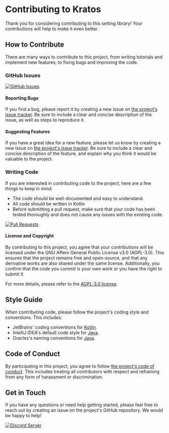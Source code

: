 # Contributing to Kratos

Thank you for considering contributing to this setting library! Your contributions will help to make
it even better.

## How to Contribute

There are many ways to contribute to this project, from writing tutorials and implement new features, to fixing bugs
and improving the code.

### GitHub Issues

[![GitHub Issues](https://cdn.jsdelivr.net/npm/@intergrav/devins-badges@3.2.0/assets/cozy/documentation/issues_vector.svg)](https://github.com/SchizoidDevelopment/kratos/issues)

#### Reporting Bugs

If you find a bug, please report it by creating a new issue
on [the project's issue tracker](https://github.com/SchizoidDevelopment/kratos/issues). Be sure to include a
clear and concise description of the issue, as well as steps to reproduce it.

#### Suggesting Features

If you have a great idea for a new feature, please let us know by creating a new issue
on [the project's issue tracker](https://github.com/SchizoidDevelopment/kratos/issues). Be sure to include a clear and
concise description of the feature, and explain why you think it would be
valuable to the project.

### Writing Code

If you are interested in contributing code to the project, here are a few things to keep in mind:

- The code should be well-documented and easy to understand.
- All code should be written in Kotlin
- Before submitting a pull request, make sure that your code has been tested thoroughly and does not cause any issues
  with the existing code.

[![Pull Requests](https://wsrv.nl/?url=https://cdn.jsdelivr.net/npm/@intergrav/devins-badges@3/assets/cozy/documentation/pull-requests_vector.svg)](https://github.com/SchizoidDevelopment/kratos/pulls)

#### License and Copyright

By contributing to this project, you agree that your contributions will be licensed under the GNU Affero General Public
License v3.0 (AGPL-3.0). This ensures that the project remains free and open-source, and that any derivative works are
also shared under the same license. Additionally, you confirm that the code you commit is your own work or you have the
right to submit it.

For more details, please refer to the [AGPL-3.0 license](https://www.gnu.org/licenses/agpl-3.0.en.html).

## Style Guide

When contributing code, please follow the project's coding style and conventions. This includes:

- JetBrains' coding conventions for [Kotlin](https://kotlinlang.org/docs/coding-conventions.html).
- IntelliJ IDEA's default code style for [Java](https://www.jetbrains.com/help/idea/code-style-java.html).
- Oracles's naming conventions
  for [Java](https://www.oracle.com/java/technologies/javase/codeconventions-namingconventions.html).

## Code of Conduct

By participating in this project, you agree to follow [the project's code of conduct](CODE_OF_CONDUCT.md). This includes
treating all
contributors with respect and refraining from any form of harassment or discrimination.

## Get in Touch

If you have any questions or need help getting started, please feel free to reach out by creating an issue on the
project's GitHub repository. We would be happy to help!

[![Discord Server](https://cdn.jsdelivr.net/npm/@intergrav/devins-badges@3/assets/cozy/social/discord-plural_vector.svg)](https://lyzev.dev/discord)
